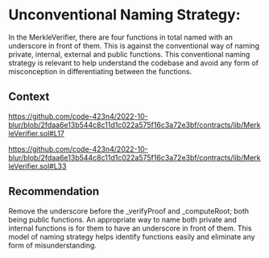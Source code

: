 # Unconventional Naming Strategy: 

In the MerkleVerifier, there are four functions in total named with an underscore in front of them. This is against the conventional way of naming private, internal, external and public functions. This conventional naming strategy is relevant to help understand the codebase and avoid any form of misconception in differentiating between the functions.

## Context

https://github.com/code-423n4/2022-10-blur/blob/2fdaa6e13b544c8c11d1c022a575f16c3a72e3bf/contracts/lib/MerkleVerifier.sol#L17

https://github.com/code-423n4/2022-10-blur/blob/2fdaa6e13b544c8c11d1c022a575f16c3a72e3bf/contracts/lib/MerkleVerifier.sol#L33

## Recommendation

Remove the underscore before the _verifyProof and _computeRoot; both being public functions. An appropriate way to name both private and internal functions is for them to have an underscore in front of them. This model of naming strategy helps identify functions easily and eliminate any form of misunderstanding.